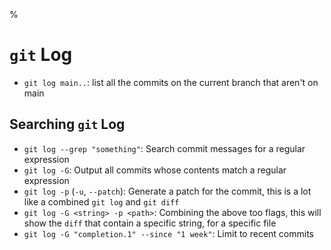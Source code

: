 %

# `git` Log

- `git log main..`: list all the commits on the current branch that aren't on main

## Searching `git` Log

- `git log --grep "something"`: Search commit messages for a regular expression
- `git log -G`: Output all commits whose contents match a regular expression
- `git log -p` (`-u`, `--patch`): Generate a patch for the commit, this is a lot like a combined `git log` and `git diff`
- `git log -G <string> -p <path>`: Combining the above too flags, this will show the `diff` that contain a specific string, for a specific file
- `git log -G "completion.1" --since "1 week"`: Limit to recent commits
